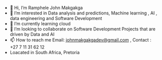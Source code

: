 - 👋 Hi, I’m Ramphele John Makgakga
- 👀 I’m interested in Data analysis and predictions, Machine learning , AI , data engineering and Software Development
- 🌱 I’m currently learning cloud
- 💞️ I’m looking to collaborate on Software Development Projects that are driven by Data and AI
- 📫 How to reach me Email: johnmakgakgadev@gmail.com , Contact : +27 7 11 31 62 12 
- Loacated in South Africa, Pretoria

<!---
johnmakgakgadev/johnmakgakgadev is a ✨ special ✨ repository because its `README.md` (this file) appears on your GitHub profile.
You can click the Preview link to take a look at your changes.
--->
